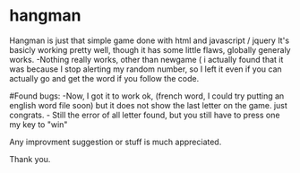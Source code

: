 # hangman
Hangman is just that simple game done with html and javascript / jquery
It's basicly working pretty well, though it has some little flaws, globally generaly works.
	-Nothing really works, other than newgame ( i actually found that it was because I stop alerting my random number, so I left it even if you can actually go and get the word if you follow the code.

#Found bugs:
	-Now, I got it to work ok, (french word, I could try putting an english word file soon) but it does not show the last letter on the game. just congrats.
	- Still the error of all letter found, but you still have to press one my key to "win"
	
Any improvment suggestion or stuff is much appreciated.

Thank you.
